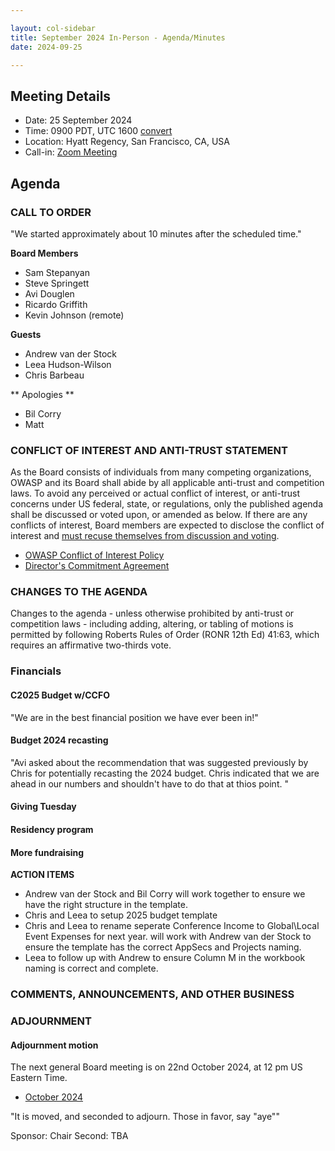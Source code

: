 ```yaml
---

layout: col-sidebar
title: September 2024 In-Person - Agenda/Minutes
date: 2024-09-25

---
```


## Meeting Details

- Date: 25 September 2024
- Time: 0900 PDT, UTC 1600 [convert](https://www.timeanddate.com/worldclock/meetingdetails.html?year=2024&month=9&day=26&hour=0&min=30&sec=0&p1=179&p2=136&p3=676&p4=137&iv=1800)
- Location: Hyatt Regency, San Francisco, CA, USA
- Call-in: [Zoom Meeting](https://us06web.zoom.us/j/88966282109?pwd=tgbr7MUDEev6ZBIGh4wMsk2cSradte.1)

## Agenda

### CALL TO ORDER

"We started approximately about 10 minutes after the scheduled time."

**Board Members**

- Sam Stepanyan
- Steve Springett
- Avi Douglen
- Ricardo Griffith
- Kevin Johnson (remote)

**Guests**

- Andrew van der Stock
- Leea Hudson-Wilson
- Chris Barbeau

** Apologies **
- Bil Corry
- Matt 

### CONFLICT OF INTEREST AND ANTI-TRUST STATEMENT

As the Board consists of individuals from many competing organizations, OWASP and its Board shall abide by all applicable anti-trust and competition laws. To avoid any perceived or actual conflict of interest, or anti-trust concerns under US federal, state, or regulations, only the published agenda shall be discussed or voted upon, or amended as below. If there are any conflicts of interest, Board members are expected to disclose the conflict of interest and [must recuse themselves from discussion and voting](https://policy.owasp.org/legal/bylaws#section-702-disclosure-required).

- [OWASP Conflict of Interest Policy](https://policy.owasp.org/operational/conflict-of-interest)
- [Director's Commitment Agreement](https://policy.owasp.org/legal/directors-committment-agreement)

### CHANGES TO THE AGENDA

Changes to the agenda - unless otherwise prohibited by anti-trust or competition laws - including adding, altering, or tabling of motions is permitted by following Roberts Rules of Order (RONR 12th Ed) 41:63, which requires an affirmative two-thirds vote.

### Financials

#### C2025 Budget w/CCFO

"We are in the best financial position we have ever been in!"

#### Budget 2024 recasting
"Avi asked about the recommendation that was suggested previously by Chris for potentially recasting the 2024 budget.  Chris indicated that we are ahead in our numbers and shouldn't have to do that at thios point. "

#### Giving Tuesday 


#### Residency program


#### More fundraising

**ACTION ITEMS**
- Andrew van der Stock and Bil Corry will work together to ensure we have the right structure in the template.
- Chris and Leea to setup 2025 budget template
- Chris and Leea to rename seperate Conference Income to Global\Local Event Expenses for next year. will work with Andrew van der Stock to ensure the template has the correct AppSecs and Projects naming.
- Leea to follow up with Andrew to ensure Column M in the workbook naming is correct and complete.  

















### COMMENTS, ANNOUNCEMENTS, AND OTHER BUSINESS

### ADJOURNMENT

#### Adjournment motion

The next general Board meeting is on 22nd October 2024, at 12 pm US Eastern Time.

- [October 2024](https://board.owasp.org/meetings/202410)

"It is moved, and seconded to adjourn. Those in favor, say "aye""

Sponsor: Chair
Second: TBA

